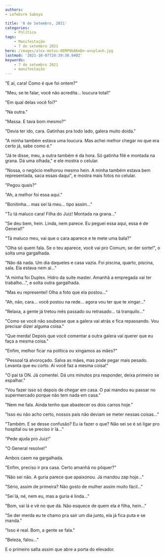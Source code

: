 ```yaml
---
authors:
- Lefebvre Saboya

title: '8 de Setembro, 2021'
categories:
    - Política
tags:
    - Manifestação
    - 7 de setembro 2021
hero: /images/alex-motoc-OEMP9bA6mDo-unsplash.jpg
lastmod: '2021-10-07T20:39:30.940Z'
keywords:
    - 7 de setembro 2021
    - manifestação
---
```


"E aí, cara! Como é que foi ontem?"

"Meu, se te falar, você não acredita... loucura total!"

"Em qual delas você foi?"

"Na outra."

"Massa. E tava bom mesmo?"

"Devia ter ido, cara. Gatinhas pra todo lado, galera muito doida."

"A minha também estava uma loucura. Mas achei melhor chegar no que era certo já, sabe como é."

"Já te disse, meu, a outra também é da hora. Só gatinha filé e montada na grana. Dá uma olhada," e ele mostra o celular.

"Nossa, o negócio melhorou mesmo hein. A minha também estava bem representada, saca essas daqui", e mostra mais fotos no celular. 

"Pegou quais?"

"Ah, a melhor foi essa aqui."

"Bonitinha... mas sei lá meu... tipo assim..."

"Tu tá maluco cara! Filha do Juiz! Montada na grana..."

"Se deu bem, hein. Linda, nem parece. Eu peguei essa aqui, essa é de General!"

"Tá maluco meu, vai que o cara aparece e te mete uma bala?"

"Olha só quem fala. Se o teu aparece, você vai pro Comum, se der sorte!", o solta uma gargalhada.

"Não dá nada. Um dia daqueles e casa vazia. Foi piscina, quarto, piscina, sala. Ela estava nem aí..."

"A minha foi Duplex. Hidro da suíte master. Amanhã a empregada vai ter trabalho...", e solta outra gargalhada.

"Mas eu representei! Olha a foto que ela postou..."

"Ah, não, cara... você postou na rede... agora vou ter que te xingar..."

"Relaxa, a gente já tretou mês passado ou retrasado... tá tranquilo..."

"Como se você não soubesse que a galera vai atrás e fica repassando. Vou precisar dizer alguma coisa."

"Que merda! Depois que você comentar a outra galera vai querer que eu faça a mesma coisa."

"Enfim, melhor ficar na política ou xingamos as mães?"

"Pessoal tá alvoroçado. Salva as mães, mas pode pegar mais pesado. Levanta que eu corto. Aí você faz a mesma coisa!"

"O pai tá ON. Já comentei. Dá uns minutos pra responder, deixa primeiro se espalhar."

"Vou fazer isso só depois de chegar em casa.  O pai mandou eu passar no supermercado porque não tem nada em casa."

"Nem me fala. Ainda tenho que abastecer os dois carros hoje."

"Isso eu não acho certo, nossos pais não deviam se meter nessas coisas..."

"Também. E se desse confusão? Eu ia fazer o que? Não sei se é só ligar pro hospital ou se preciso ir lá..."

"Pede ajuda pro Juiz!"

"O General resolve!"

Ambos caem na gargalhada.

"Enfim, preciso ir pra casa. Certo amanhã no pôquer?"

"Não sei não. A guria parece que apaixonou. Já mandou zap hoje..."

"Sério, assim de primeira? Não gosto de mulher assim muito fácil..."

"Sei lá, né, nem eu, mas a guria é linda..."

"Bom, vai lá e vê no que dá. Não esquece de quem ela é filha, hein..."

"Se der merda eu te chamo pra sair um dia junto, ela já fica puta e se manda."

"Isso é real. Bom, a gente se fala."

"Beleza, falou..."

E o primeiro salta assim que abre a porta do elevador.

